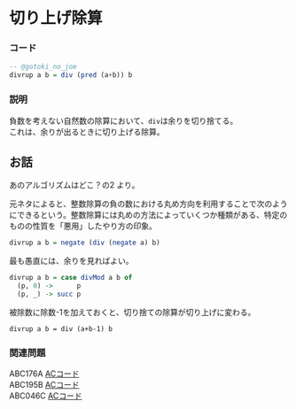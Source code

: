 # 切り上げ除算

### コード

```haskell
-- @gotoki_no_joe
divrup a b = div (pred (a+b)) b
```

### 説明

負数を考えない自然数の除算において、`div`は余りを切り捨てる。  
これは、余りが出るときに切り上げる除算。

## お話

あのアルゴリズムはどこ？の2 より。

元ネタによると、整数除算の負の数における丸め方向を利用することで次のようにできるという。整数除算には丸めの方法によっていくつか種類がある、特定のものの性質を「悪用」したやり方の印象。

```haskell
divrup a b = negate (div (negate a) b)
```

最も愚直には、余りを見ればよい。

```haskell
divrup a b = case divMod a b of
  (p, 0) ->      p
  (p, _) -> succ p
```

被除数に除数-1を加えておくと、切り捨ての除算が切り上げに変わる。

```text
divrup a b = div (a+b-1) b
```

### 関連問題

ABC176A [ACコード](https://atcoder.jp/contests/abc176/submissions/22555330)  
ABC195B [ACコード](https://atcoder.jp/contests/abc195/submissions/22556731)  
ABC046C [ACコード](https://atcoder.jp/contests/abc046/submissions/23709081)

